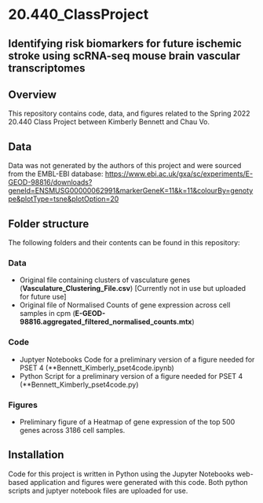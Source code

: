 # 20.440_ClassProject
## Identifying risk biomarkers for future ischemic stroke using scRNA-seq mouse brain vascular transcriptomes

## Overview
This repository contains code, data, and figures related to the Spring 2022 20.440 Class Project between Kimberly Bennett and Chau Vo.

## Data
Data was not generated by the authors of this project and were sourced from the EMBL-EBI database: https://www.ebi.ac.uk/gxa/sc/experiments/E-GEOD-98816/downloads?geneId=ENSMUSG00000062991&markerGeneK=11&k=11&colourBy=genotype&plotType=tsne&plotOption=20

## Folder structure
The following folders and their contents can be found in this repository:
### Data
-   Original file containing clusters of vasculature genes (**Vasculature_Clustering_File.csv**) [Currently not in use but uploaded for future use]
-   Original file of Normalised Counts of gene expression across cell samples in cpm (**E-GEOD-98816.aggregated_filtered_normalised_counts.mtx**)
### Code
-   Juptyer Notebooks Code for a preliminary version of a figure needed for PSET 4 (**Bennett_Kimberly_pset4code.ipynb)
-   Python Script for a preliminary version of a figure needed for PSET 4 (**Bennett_Kimberly_pset4code.py)
### Figures
-   Preliminary figure of a Heatmap of gene expression of the top 500 genes across 3186 cell samples.

## Installation
Code for this project is written in Python using the Jupyter Notebooks web-based application and figures were generated with this code. Both python scripts and juptyer notebook files are uploaded for use.
